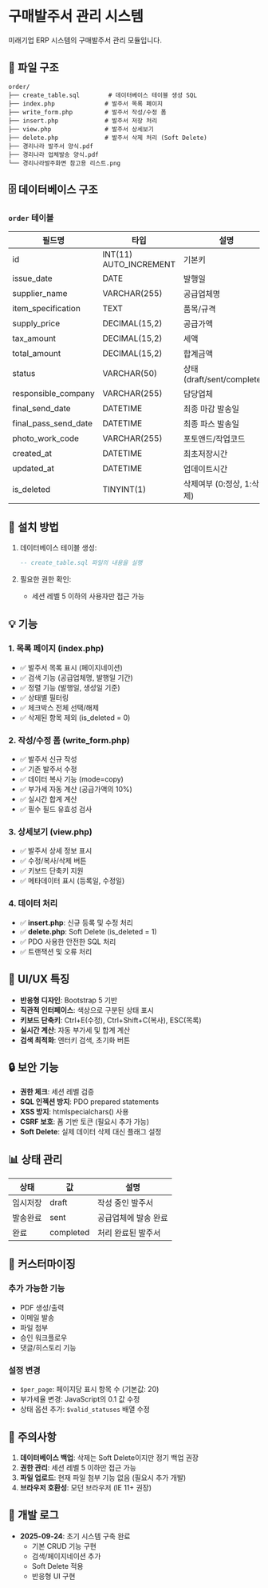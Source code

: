 # 구매발주서 관리 시스템

미래기업 ERP 시스템의 구매발주서 관리 모듈입니다.

## 📁 파일 구조

```
order/
├── create_table.sql        # 데이터베이스 테이블 생성 SQL
├── index.php              # 발주서 목록 페이지
├── write_form.php         # 발주서 작성/수정 폼
├── insert.php             # 발주서 저장 처리
├── view.php               # 발주서 상세보기
├── delete.php             # 발주서 삭제 처리 (Soft Delete)
├── 경리나라 발주서 양식.pdf
├── 경리나라 업체발송 양식.pdf
└── 경리나라발주화면 참고용 리스트.png
```

## 🗄️ 데이터베이스 구조

### `order` 테이블

| 필드명 | 타입 | 설명 |
|--------|------|------|
| id | INT(11) AUTO_INCREMENT | 기본키 |
| issue_date | DATE | 발행일 |
| supplier_name | VARCHAR(255) | 공급업체명 |
| item_specification | TEXT | 품목/규격 |
| supply_price | DECIMAL(15,2) | 공급가액 |
| tax_amount | DECIMAL(15,2) | 세액 |
| total_amount | DECIMAL(15,2) | 합계금액 |
| status | VARCHAR(50) | 상태 (draft/sent/completed) |
| responsible_company | VARCHAR(255) | 담당업체 |
| final_send_date | DATETIME | 최종 마감 발송일 |
| final_pass_send_date | DATETIME | 최종 파스 발송일 |
| photo_work_code | VARCHAR(255) | 포토앤드/작업코드 |
| created_at | DATETIME | 최초저장시간 |
| updated_at | DATETIME | 업데이트시간 |
| is_deleted | TINYINT(1) | 삭제여부 (0:정상, 1:삭제) |

## 🚀 설치 방법

1. 데이터베이스 테이블 생성:
   ```sql
   -- create_table.sql 파일의 내용을 실행
   ```

2. 필요한 권한 확인:
   - 세션 레벨 5 이하의 사용자만 접근 가능

## 💡 기능

### 1. 목록 페이지 (index.php)
- ✅ 발주서 목록 표시 (페이지네이션)
- ✅ 검색 기능 (공급업체명, 발행일 기간)
- ✅ 정렬 기능 (발행일, 생성일 기준)
- ✅ 상태별 필터링
- ✅ 체크박스 전체 선택/해제
- ✅ 삭제된 항목 제외 (is_deleted = 0)

### 2. 작성/수정 폼 (write_form.php)
- ✅ 발주서 신규 작성
- ✅ 기존 발주서 수정
- ✅ 데이터 복사 기능 (mode=copy)
- ✅ 부가세 자동 계산 (공급가액의 10%)
- ✅ 실시간 합계 계산
- ✅ 필수 필드 유효성 검사

### 3. 상세보기 (view.php)
- ✅ 발주서 상세 정보 표시
- ✅ 수정/복사/삭제 버튼
- ✅ 키보드 단축키 지원
- ✅ 메타데이터 표시 (등록일, 수정일)

### 4. 데이터 처리
- ✅ **insert.php**: 신규 등록 및 수정 처리
- ✅ **delete.php**: Soft Delete (is_deleted = 1)
- ✅ PDO 사용한 안전한 SQL 처리
- ✅ 트랜잭션 및 오류 처리

## 🎨 UI/UX 특징

- **반응형 디자인**: Bootstrap 5 기반
- **직관적 인터페이스**: 색상으로 구분된 상태 표시
- **키보드 단축키**: Ctrl+E(수정), Ctrl+Shift+C(복사), ESC(목록)
- **실시간 계산**: 자동 부가세 및 합계 계산
- **검색 최적화**: 엔터키 검색, 초기화 버튼

## 🔒 보안 기능

- **권한 체크**: 세션 레벨 검증
- **SQL 인젝션 방지**: PDO prepared statements
- **XSS 방지**: htmlspecialchars() 사용
- **CSRF 보호**: 폼 기반 토큰 (필요시 추가 가능)
- **Soft Delete**: 실제 데이터 삭제 대신 플래그 설정

## 📊 상태 관리

| 상태 | 값 | 설명 |
|------|-----|------|
| 임시저장 | draft | 작성 중인 발주서 |
| 발송완료 | sent | 공급업체에 발송 완료 |
| 완료 | completed | 처리 완료된 발주서 |

## 🔧 커스터마이징

### 추가 가능한 기능
- PDF 생성/출력
- 이메일 발송
- 파일 첨부
- 승인 워크플로우
- 댓글/히스토리 기능

### 설정 변경
- `$per_page`: 페이지당 표시 항목 수 (기본값: 20)
- 부가세율 변경: JavaScript의 0.1 값 수정
- 상태 옵션 추가: `$valid_statuses` 배열 수정

## 🚨 주의사항

1. **데이터베이스 백업**: 삭제는 Soft Delete이지만 정기 백업 권장
2. **권한 관리**: 세션 레벨 5 이하만 접근 가능
3. **파일 업로드**: 현재 파일 첨부 기능 없음 (필요시 추가 개발)
4. **브라우저 호환성**: 모던 브라우저 (IE 11+ 권장)

## 📝 개발 로그

- **2025-09-24**: 초기 시스템 구축 완료
  - 기본 CRUD 기능 구현
  - 검색/페이지네이션 추가
  - Soft Delete 적용
  - 반응형 UI 구현